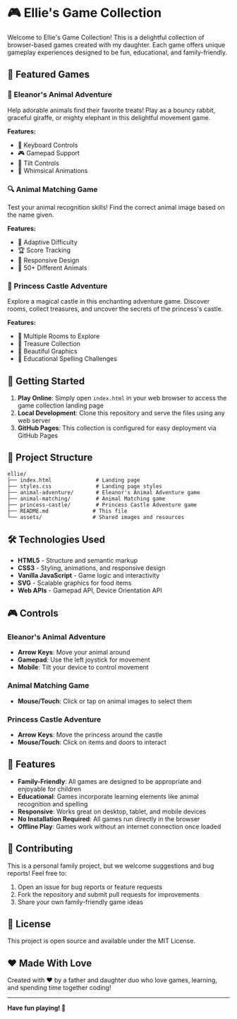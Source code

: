 # 🎮 Ellie's Game Collection

Welcome to Ellie's Game Collection! This is a delightful collection of browser-based games created with my daughter. Each game offers unique gameplay experiences designed to be fun, educational, and family-friendly.

## 🎯 Featured Games

### 🐰 Eleanor's Animal Adventure
Help adorable animals find their favorite treats! Play as a bouncy rabbit, graceful giraffe, or mighty elephant in this delightful movement game.

**Features:**
- 🎹 Keyboard Controls
- 🎮 Gamepad Support  
- 📱 Tilt Controls
- 🎨 Whimsical Animations

### 🔍 Animal Matching Game
Test your animal recognition skills! Find the correct animal image based on the name given.

**Features:**
- 📱 Adaptive Difficulty
- 🏆 Score Tracking
- 📱 Responsive Design
- 🦊 50+ Different Animals

### 👑 Princess Castle Adventure
Explore a magical castle in this enchanting adventure game. Discover rooms, collect treasures, and uncover the secrets of the princess's castle.

**Features:**
- 🏰 Multiple Rooms to Explore
- 💎 Treasure Collection
- 🎨 Beautiful Graphics
- 🎯 Educational Spelling Challenges

## 🚀 Getting Started

1. **Play Online**: Simply open `index.html` in your web browser to access the game collection landing page
2. **Local Development**: Clone this repository and serve the files using any web server
3. **GitHub Pages**: This collection is configured for easy deployment via GitHub Pages

## 📁 Project Structure

```
ellie/
├── index.html              # Landing page
├── styles.css              # Landing page styles
├── animal-adventure/       # Eleanor's Animal Adventure game
├── animal-matching/        # Animal Matching game
├── princess-castle/        # Princess Castle Adventure game
├── README.md              # This file
└── assets/                # Shared images and resources
```

## 🛠️ Technologies Used

- **HTML5** - Structure and semantic markup
- **CSS3** - Styling, animations, and responsive design
- **Vanilla JavaScript** - Game logic and interactivity
- **SVG** - Scalable graphics for food items
- **Web APIs** - Gamepad API, Device Orientation API

## 🎮 Controls

### Eleanor's Animal Adventure
- **Arrow Keys**: Move your animal around
- **Gamepad**: Use the left joystick for movement
- **Mobile**: Tilt your device to control movement

### Animal Matching Game
- **Mouse/Touch**: Click or tap on animal images to select them

### Princess Castle Adventure
- **Arrow Keys**: Move the princess around the castle
- **Mouse/Touch**: Click on items and doors to interact

## 🌟 Features

- **Family-Friendly**: All games are designed to be appropriate and enjoyable for children
- **Educational**: Games incorporate learning elements like animal recognition and spelling
- **Responsive**: Works great on desktop, tablet, and mobile devices
- **No Installation Required**: All games run directly in the browser
- **Offline Play**: Games work without an internet connection once loaded

## 🤝 Contributing

This is a personal family project, but we welcome suggestions and bug reports! Feel free to:

1. Open an issue for bug reports or feature requests
2. Fork the repository and submit pull requests for improvements
3. Share your own family-friendly game ideas

## 📜 License

This project is open source and available under the MIT License.

## ❤️ Made With Love

Created with ❤️ by a father and daughter duo who love games, learning, and spending time together coding!

---

**Have fun playing! 🎉**